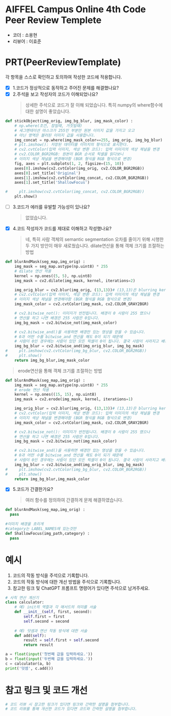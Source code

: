 # AIFFEL Campus Online 4th Code Peer Review Templete
- 코더 : 소용현
- 리뷰어 : 이효준


# PRT(PeerReviewTemplate)
각 항목을 스스로 확인하고 토의하여 작성한 코드에 적용합니다.
- [x] 1.코드가 정상적으로 동작하고 주어진 문제를 해결했나요?
- [x] 2.주석을 보고 작성자의 코드가 이해되었나요?
  > 상세한 주석으로 코드가 잘 이해 되었습니다.
  > 특히 numpy의 where함수에 대한 설명이 좋았습니다.
```python
def stickObject(img_orig, img_bg_blur, img_mask_color) :
    # np.where(조건, 참일때, 거짓일때)
    # 세그멘테이션 마스크가 255인 부분만 원본 이미지 값을 가지고 오고 
    # 아닌 영역은 블러된 이미지 값을 사용합니다.
    img_concat = np.where(img_mask_color==255, img_orig, img_bg_blur)
    # plt.imshow(): 저장된 데이터를 이미지의 형식으로 표시한다.
    # cv2.cvtColor(입력 이미지, 색상 변환 코드): 입력 이미지의 색상 채널을 변경
    # cv2.COLOR_BGR2RGB: 원본이 BGR 순서로 픽셀을 읽다보니 
    # 이미지 색상 채널을 변경해야함 (BGR 형식을 RGB 형식으로 변경)
    fig, axes = plt.subplots(1, 2, figsize=(15, 10))
    axes[0].imshow(cv2.cvtColor(img_orig, cv2.COLOR_BGR2RGB))
    axes[0].set_title('Original')
    axes[1].imshow(cv2.cvtColor(img_concat, cv2.COLOR_BGR2RGB))
    axes[1].set_title('ShallowFocus')

#     plt.imshow(cv2.cvtColor(img_concat, cv2.COLOR_BGR2RGB))
    plt.show()
```

- [ ] 3.코드가 에러를 유발할 가능성이 있나요?
  > 없었습니다.

- [x] 4.코드 작성자가 코드를 제대로 이해하고 작성했나요?
  > 네, 특히 사람 객체의 semantic segmentation 오차를 줄이기 위해 시행한 두 가지 방안이 매우 새로웠습니다.
  > dilate연산을 통해 객체 크기를 조절하는 방법
```python
def blurAndMask(seg_map,img_orig) :
    img_mask = seg_map.astype(np.uint8) * 255
    # dilate 연산 적용
    kernel = np.ones((5, 5), np.uint8)
    img_mask = cv2.dilate(img_mask, kernel, iterations=2)

    img_orig_blur = cv2.blur(img_orig, (13,13))# (13,13)은 blurring kernel size를 뜻합니다
    # cv2.cvtColor(입력 이미지, 색상 변환 코드): 입력 이미지의 색상 채널을 변경
    # 이미지 색상 채널을 변경해야함 (BGR 형식을 RGB 형식으로 변경) 
    img_mask_color = cv2.cvtColor(img_mask, cv2.COLOR_GRAY2BGR)

    # cv2.bitwise_not(): 이미지가 반전됩니다. 배경이 0 사람이 255 였으나
    # 연산을 하고 나면 배경은 255 사람은 0입니다.
    img_bg_mask = cv2.bitwise_not(img_mask_color)

    # cv2.bitwise_and()을 사용하면 배경만 있는 영상을 얻을 수 있습니다.
    # 0과 어떤 수를 bitwise_and 연산을 해도 0이 되기 때문에 
    # 사람이 0인 경우에는 사람이 있던 모든 픽셀이 0이 됩니다. 결국 사람이 사라지고 배경만 남아요!
    img_bg_blur = cv2.bitwise_and(img_orig_blur, img_bg_mask)
#     plt.imshow(cv2.cvtColor(img_bg_blur, cv2.COLOR_BGR2RGB))
#     plt.show()
    return img_bg_blur,img_mask_color
```
  > erode연산을 통해 객체 크기를 조절하는 방법
```python
def blurAndMask(seg_map,img_orig) :
    img_mask = seg_map.astype(np.uint8) * 255
    # erode 연산 적용
    kernel = np.ones((15, 15), np.uint8)
    img_mask = cv2.erode(img_mask, kernel, iterations=1)

    img_orig_blur = cv2.blur(img_orig, (13,13))# (13,13)은 blurring kernel size를 뜻합니다
    # cv2.cvtColor(입력 이미지, 색상 변환 코드): 입력 이미지의 색상 채널을 변경
    # 이미지 색상 채널을 변경해야함 (BGR 형식을 RGB 형식으로 변경) 
    img_mask_color = cv2.cvtColor(img_mask, cv2.COLOR_GRAY2BGR)

    # cv2.bitwise_not(): 이미지가 반전됩니다. 배경이 0 사람이 255 였으나
    # 연산을 하고 나면 배경은 255 사람은 0입니다.
    img_bg_mask = cv2.bitwise_not(img_mask_color)

    # cv2.bitwise_and()을 사용하면 배경만 있는 영상을 얻을 수 있습니다.
    # 0과 어떤 수를 bitwise_and 연산을 해도 0이 되기 때문에 
    # 사람이 0인 경우에는 사람이 있던 모든 픽셀이 0이 됩니다. 결국 사람이 사라지고 배경만 남아요!
    img_bg_blur = cv2.bitwise_and(img_orig_blur, img_bg_mask)
#     plt.imshow(cv2.cvtColor(img_bg_blur, cv2.COLOR_BGR2RGB))
#     plt.show()
    return img_bg_blur,img_mask_color
```

- [x] 5.코드가 간결한가요?
  > 여러 함수를 정의하여 간결하게 문제 해결하였습니다.
```python
def blurAndMask(seg_map,img_orig) :
  pass
  
#이미지 배경을 흐리게 
#category는 LABEL_NAMES에 있는것만
def ShallowFocus(img_path,category) :
  pass
```

# 예시
1. 코드의 작동 방식을 주석으로 기록합니다.
2. 코드의 작동 방식에 대한 개선 방법을 주석으로 기록합니다.
3. 참고한 링크 및 ChatGPT 프롬프트 명령어가 있다면 주석으로 남겨주세요.
```python
# 사칙 연산 계산기
class calculator:
    # 예) init의 역할과 각 매서드의 의미를 서술
    def __init__(self, first, second):
        self.first = first
        self.second = second
    
    # 예) 덧셈과 연산 작동 방식에 대한 서술
    def add(self):
        result = self.first + self.second
        return result

a = float(input('첫번째 값을 입력하세요.')) 
b = float(input('두번째 값을 입력하세요.')) 
c = calculator(a, b)
print('덧셈', c.add()) 
```

# 참고 링크 및 코드 개선
```python
# 코드 리뷰 시 참고한 링크가 있다면 링크와 간략한 설명을 첨부합니다.
# 코드 리뷰를 통해 개선한 코드가 있다면 코드와 간략한 설명을 첨부합니다.
```
